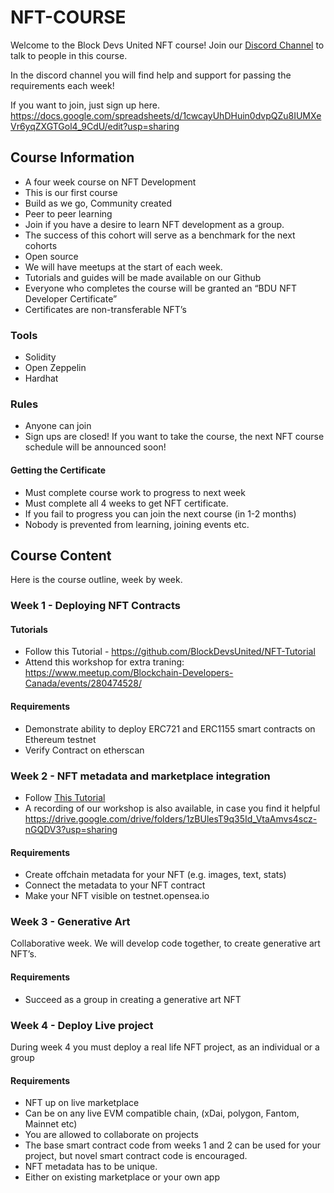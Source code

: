 # NFT-COURSE

Welcome to the Block Devs United NFT course! Join our [Discord Channel](https://discord.gg/Bkj7rVCa2W) to talk to people in this course.

In the discord channel you will find help and support for passing the requirements each week!

If you want to join, just sign up here. https://docs.google.com/spreadsheets/d/1cwcayUhDHuin0dvpQZu8IUMXeVr6yqZXGTGol4_9CdU/edit?usp=sharing

## Course Information

* A four week course on NFT Development
* This is our first course
* Build as we go, Community created
* Peer to peer learning
* Join if you have a desire to learn NFT development as a group.
* The success of this cohort will serve as a benchmark for the next cohorts
* Open source
* We will have meetups at the start of each week.
* Tutorials and guides will be made available on our Github
* Everyone who completes the course will be granted an “BDU NFT Developer Certificate”
* Certificates are non-transferable NFT’s

### Tools

* Solidity
* Open Zeppelin
* Hardhat

### Rules

* Anyone can join
* Sign ups are closed! If you want to take the course, the next NFT course schedule will be announced soon!

#### Getting the Certificate
* Must complete course work to progress to next week
* Must complete all 4 weeks to get NFT certificate.
* If you fail to progress you can join the next course (in 1-2 months)
* Nobody is prevented from learning, joining events etc.

## Course Content

Here is the course outline, week by week.

### Week 1 - Deploying NFT Contracts

#### Tutorials

* Follow this Tutorial - https://github.com/BlockDevsUnited/NFT-Tutorial
* Attend this workshop for extra traning: https://www.meetup.com/Blockchain-Developers-Canada/events/280474528/

#### Requirements
* Demonstrate ability to deploy ERC721 and ERC1155 smart contracts on Ethereum testnet
* Verify Contract on etherscan

### Week 2 - NFT metadata and marketplace integration
* Follow [This Tutorial](https://github.com/BlockDevsUnited/NFT-COURSE/blob/main/Week2_Metadata_and_Marketplace.md)
* A recording of our workshop is also available, in case you find it helpful https://drive.google.com/drive/folders/1zBUlesT9q35Id_VtaAmvs4scz-nGQDV3?usp=sharing

#### Requirements
* Create offchain metadata for your NFT (e.g. images, text, stats)
* Connect the metadata to your NFT contract
* Make your NFT visible on testnet.opensea.io

### Week 3 - Generative Art

Collaborative week. We will develop code together, to create generative art NFT’s.

#### Requirements
* Succeed as a group in creating a generative art NFT

### Week 4 - Deploy Live project

During week 4 you must deploy a real life NFT project, as an individual or a group

#### Requirements
* NFT up on live marketplace
* Can be on any live EVM compatible chain, (xDai, polygon, Fantom, Mainnet etc)
* You are allowed to collaborate on projects
* The base smart contract code from weeks 1 and 2 can be used for your project, but novel smart contract code is encouraged.
* NFT metadata has to be unique. 
* Either on existing marketplace or your own app
